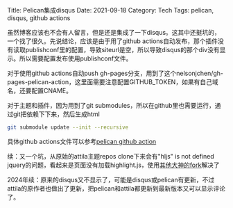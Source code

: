 Title: Pelican集成disqus
Date: 2021-09-18
Category: Tech
Tags: pelican, disqus, github actions

虽然博客应该也不会有人留言，但是还是集成了一下disqus。这其中还挺坑的，一个找了很久。先说结论，应该是由于用了github actions自动发布，那个插件没有读取publishconf里的配置，导致siteurl是空，所以导致disqus的那个div没有显示。所以需要配置发布使用publishconf文件。

对于使用github actions自动push gh-pages分支，用到了这个nelsonjchen/gh-pages-pelican-action，这里面需要注意配置GITHUB_TOKEN，如果有自己域名，还要配置CNAME。

对于主题和插件，因为用到了git submodules，所以在github里也需要运行，通过git把依赖下下来，然后生成html
```bash
git submodule update --init --recursive
```

具体github actions文件可以参考[pelican github action](https://github.com/bobobo80/bobobo80-blog/blob/master/.github/workflows/main.yml)

续：又一个坑，从原始的attila主题repos clone下来会有"hljs" is not defined jquery的问题，看起来是页面没有加载highlight.js，使用[其他大神的fork](https://github.com/coldnight/attila)解决了

2024年续：原来的disqus又不显示了，可能是disqus或pelican有更新，不过attila的原作者也做出了更新，把pelican和attila都更新到最新版本又可以显示评论了。